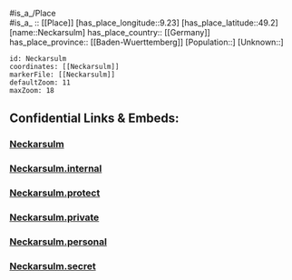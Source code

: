 ﻿---
location: [49.2,9.23] 
mapzoom: [7,12] 
mapmarker: city 
type: City
tags:
- geo/City


SpocWebEntityId: 32767
isDeleted: false
confidential: public

---
#is_a_/Place  
#is_a_ :: [[Place]] 
[has_place_longitude::9.23] 
[has_place_latitude::49.2] 
[name::Neckarsulm] 
has_place_country:: [[Germany]]  
has_place_province:: [[Baden-Wuerttemberg]] 
[Population::] 
[Unknown::] 


```leaflet
id: Neckarsulm
coordinates: [[Neckarsulm]] 
markerFile: [[Neckarsulm]] 
defaultZoom: 11 
maxZoom: 18
```


## Confidential Links & Embeds: 

### [Neckarsulm](/_public/Earth/Continent/Europe/Europe~Central/Germany/Germany~West/Baden-Wuerttemberg/counties~BW/Heilbronn/cities~Heilbronn/Neckarsulm.md) 

### [Neckarsulm.internal](/_internal/Earth/Continent/Europe/Europe~Central/Germany/Germany~West/Baden-Wuerttemberg/counties~BW/Heilbronn/cities~Heilbronn/Neckarsulm.internal.md) 

### [Neckarsulm.protect](/_protect/Earth/Continent/Europe/Europe~Central/Germany/Germany~West/Baden-Wuerttemberg/counties~BW/Heilbronn/cities~Heilbronn/Neckarsulm.protect.md) 

### [Neckarsulm.private](/_private/Earth/Continent/Europe/Europe~Central/Germany/Germany~West/Baden-Wuerttemberg/counties~BW/Heilbronn/cities~Heilbronn/Neckarsulm.private.md) 

### [Neckarsulm.personal](/_personal/Earth/Continent/Europe/Europe~Central/Germany/Germany~West/Baden-Wuerttemberg/counties~BW/Heilbronn/cities~Heilbronn/Neckarsulm.personal.md) 

### [Neckarsulm.secret](/_secret/Earth/Continent/Europe/Europe~Central/Germany/Germany~West/Baden-Wuerttemberg/counties~BW/Heilbronn/cities~Heilbronn/Neckarsulm.secret.md) 
